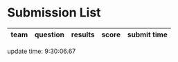 # Submission List
team    | question  | results  | score | submit time
------|-----:|-----:| ----:|-----


update time:  9:30:06.67 
